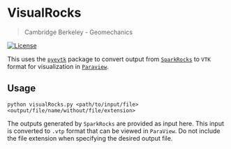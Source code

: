 # VisualRocks
> Cambridge Berkeley - Geomechanics

[![License](https://img.shields.io/badge/License-GPL%20v2-blue.svg)](https://raw.githubusercontent.com/cb-geo/visual-rocks/master/LICENSE)

This uses the [`pyevtk`](https://pypi.python.org/pypi/PyEVTK/1.0.0) package to convert
output from [`SparkRocks`](https://github.com/cb-geo/spark-rocks) to `VTK` format
for visualization in [`Paraview`](http://www.paraview.org/).

## Usage

```
python visualRocks.py <path/to/input/file> <output/file/name/without/file/extension>
```

The outputs generated by `SparkRocks` are provided as input here. This input is
converted to `.vtp` format that can be viewed in `ParaView`. Do not include the
file extension when specifying the desired output file.

